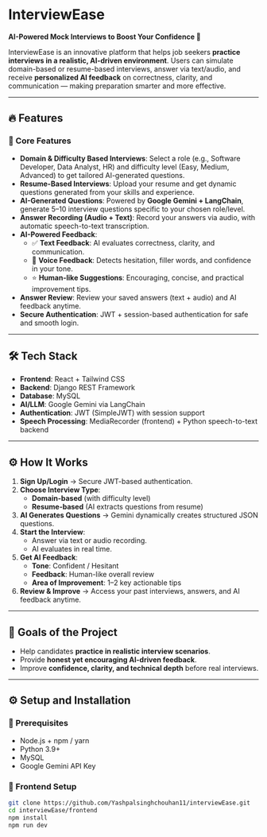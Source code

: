 # InterviewEase  
**AI-Powered Mock Interviews to Boost Your Confidence 🚀**  

InterviewEase is an innovative platform that helps job seekers **practice interviews in a realistic, AI-driven environment**. Users can simulate domain-based or resume-based interviews, answer via text/audio, and receive **personalized AI feedback** on correctness, clarity, and communication — making preparation smarter and more effective.  

---

## 🔥 Features  

### 🎯 Core Features  
- **Domain & Difficulty Based Interviews**: Select a role (e.g., Software Developer, Data Analyst, HR) and difficulty level (Easy, Medium, Advanced) to get tailored AI-generated questions.  
- **Resume-Based Interviews**: Upload your resume and get dynamic questions generated from your skills and experience.  
- **AI-Generated Questions**: Powered by **Google Gemini + LangChain**, generate 5–10 interview questions specific to your chosen role/level.  
- **Answer Recording (Audio + Text)**: Record your answers via audio, with automatic speech-to-text transcription.  
- **AI-Powered Feedback**:  
  - ✅ **Text Feedback**: AI evaluates correctness, clarity, and communication.  
  - 🎤 **Voice Feedback**: Detects hesitation, filler words, and confidence in your tone.  
  - ⭐ **Human-like Suggestions**: Encouraging, concise, and practical improvement tips.  
- **Answer Review**: Review your saved answers (text + audio) and AI feedback anytime.  
- **Secure Authentication**: JWT + session-based authentication for safe and smooth login.  

---

## 🛠️ Tech Stack  

- **Frontend**: React + Tailwind CSS  
- **Backend**: Django REST Framework  
- **Database**: MySQL  
- **AI/LLM**: Google Gemini via LangChain  
- **Authentication**: JWT (SimpleJWT) with session support  
- **Speech Processing**: MediaRecorder (frontend) + Python speech-to-text backend  

---

## ⚙️ How It Works  

1. **Sign Up/Login** → Secure JWT-based authentication.  
2. **Choose Interview Type**:  
   - **Domain-based** (with difficulty level)  
   - **Resume-based** (AI extracts questions from resume)  
3. **AI Generates Questions** → Gemini dynamically creates structured JSON questions.  
4. **Start the Interview**:  
   - Answer via text or audio recording.  
   - AI evaluates in real time.  
5. **Get AI Feedback**:  
   - **Tone**: Confident / Hesitant  
   - **Feedback**: Human-like overall review  
   - **Area of Improvement**: 1–2 key actionable tips  
6. **Review & Improve** → Access your past interviews, answers, and AI feedback anytime.  

---

## 🎯 Goals of the Project  
- Help candidates **practice in realistic interview scenarios**.  
- Provide **honest yet encouraging AI-driven feedback**.  
- Improve **confidence, clarity, and technical depth** before real interviews.  

---

## ⚙️ Setup and Installation  

### 🔑 Prerequisites  
- Node.js + npm / yarn  
- Python 3.9+  
- MySQL  
- Google Gemini API Key  

### 🚀 Frontend Setup  
```bash
git clone https://github.com/Yashpalsinghchouhan11/interviewEase.git
cd interviewEase/frontend
npm install
npm run dev
